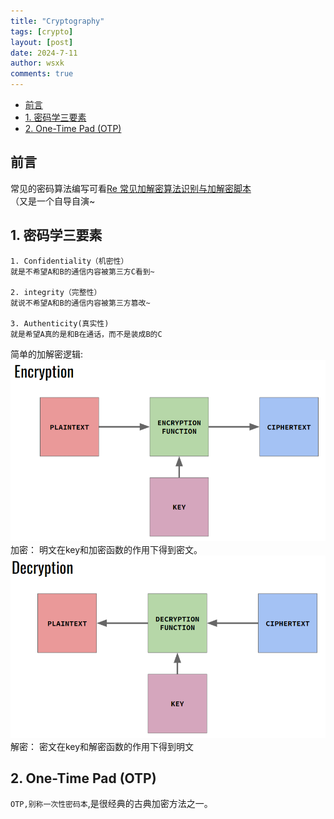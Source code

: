 ```yaml
---
title: "Cryptography"
tags: [crypto]
layout: [post]
date: 2024-7-11
author: wsxk
comments: true
---
```


- [前言](#前言)
- [1. 密码学三要素](#1-密码学三要素)
- [2. One-Time Pad (OTP)](#2-one-time-pad-otp)


## 前言<br>
常见的密码算法编写可看[Re 常见加解密算法识别与加解密脚本](https://wsxk.github.io/ctf_common_re/)<br>
（又是一个自导自演~<br>

## 1. 密码学三要素<br>
```
1. Confidentiality（机密性）
就是不希望A和B的通信内容被第三方C看到~

2. integrity（完整性）
就说不希望A和B的通信内容被第三方篡改~

3. Authenticity(真实性)
就是希望A真的是和B在通话，而不是装成B的C
```
简单的加解密逻辑:<br>
![](https://raw.githubusercontent.com/wsxk/wsxk_pictures/main/2024-3-25/20240711213949.png)
加密： 明文在key和加密函数的作用下得到密文。<br>
![](https://raw.githubusercontent.com/wsxk/wsxk_pictures/main/2024-3-25/20240711214006.png)
解密： 密文在key和解密函数的作用下得到明文<br>

## 2. One-Time Pad (OTP)<br>
`OTP,别称一次性密码本`,是很经典的古典加密方法之一。<br>

